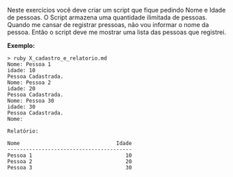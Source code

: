 Neste exercícios você deve criar um script que fique pedindo Nome e Idade de pessoas. O Script armazena uma quantidade ilimitada de pessoas. Quando me cansar de registrar pressoas, não vou informar o nome da pessoa. Então o script deve me mostrar uma lista das pessoas que registrei.

**Exemplo:**

	> ruby X_cadastro_e_relatorio.md
	Nome: Pessoa 1
	idade: 10
	Pessoa Cadastrada.
	Nome: Pessoa 2
	idade: 20
	Pessoa Cadastrada.
	Nome: Pessoa 30
	idade: 30
	Pessoa Cadastrada.
	Nome:

	Relatório:

	Nome                               Idade
	----------------------------------------
	Pessoa 1                              10
	Pessoa 2                              20
	Pessoa 3                              30